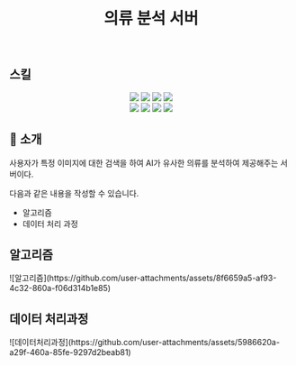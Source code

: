 <div align="center">
 <h1>의류 분석 서버</h1>
</div> 
<br/>
 <h2>스킬</h2>
<div align="center">
 <img src="https://img.shields.io/badge/python-3776AB?style=for-the-badge&logo=python&logoColor=white">
 <img src="https://img.shields.io/badge/pytorch-EE4C2C?style=for-the-badge&logo=pytorch&logoColor=white">
 <img src="https://img.shields.io/badge/yolov5-00FFFF?style=for-the-badge&logo=github&logoColor=white">
 <img src="https://img.shields.io/badge/flask-000000?style=for-the-badge&logo=flask&logoColor=white">
 <br/>
 <img src="https://img.shields.io/badge/jupyter-F37626?style=for-the-badge&logo=jupyter&logoColor=white">
 <img src="https://img.shields.io/badge/google%20colab-F9AB00?style=for-the-badge&logo=googlecolab&logoColor=white">
 <img src="https://img.shields.io/badge/color%20thief-3B5998?style=for-the-badge&logo=palette&logoColor=white">
 <img src="https://img.shields.io/badge/postgresql-336791?style=for-the-badge&logo=postgresql&logoColor=white">
</div>


## 📝 소개
사용자가 특정 이미지에 대한 검색을 하여 AI가 유사한 의류를 분석하여 제공해주는 서버이다.

다음과 같은 내용을 작성할 수 있습니다.
- 알고리즘
- 데이터 처리 과정


<div>
 <h2>알고리즘</h2>
  ![알고리즘](https://github.com/user-attachments/assets/8f6659a5-af93-4c32-860a-f06d314b1e85)
</div>

<div>
 <h2>데이터 처리과정</h2>
  ![데이터처리과정](https://github.com/user-attachments/assets/5986620a-a29f-460a-85fe-9297d2beab81)
</div>

